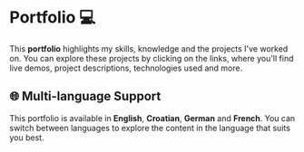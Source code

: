 # Portfolio 💻
This **portfolio** highlights my skills, knowledge and the projects I've worked on. You can explore these projects by clicking on the links, where you'll find live demos, project descriptions, technologies used and more.

## **🌐 Multi-language Support**
This portfolio is available in **English**, **Croatian**, **German** and **French**. You can switch between languages to explore the content in the language that suits you best.